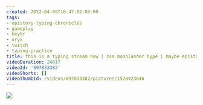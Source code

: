 ```yaml
---
created: 2022-04-08T16:47:02-05:00
tags:
- epistory-typing-chronicles
- gameplay
- keybr
- oryx
- twitch
- typing-practice
title: this is a typing stream now | zsa moonlander hype | maybe epistory later
videoDuration: 24817
videoId: '697833382'
videoShorts: []
videoThumbId: /videos/697833382/pictures/1578423646
---
```


![](20220408214702.jpg)
